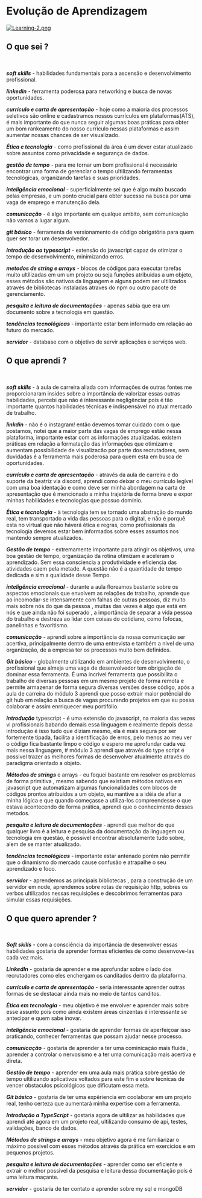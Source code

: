 # Evolução de Aprendizagem
[![Learning-2.png](https://i.postimg.cc/Jng0h4wt/Learning-2.png)](https://postimg.cc/jwHtgTSr)




## O que sei ? 
<br>


**_soft skills_** - habilidades fundamentais para a ascensão e desenvolvimento profissional.

**_linkedin_** - ferramenta poderosa para networking e busca de novas oportunidades.

**_currículo e carta de apresentação_** - hoje como a maioria dos processos seletivos são online e cadastramos nossos currículos em plataformas(ATS), é mais importante do que nunca seguir algumas boas práticas para obter um bom rankeamento do nosso currículo nessas plataformas e assim aumentar nossas chances de ser visualizado.   

**_Ética e tecnologia_**  -  como profissional da área é um dever estar atualizado sobre assuntos como privacidade e segurança de dados.

**_gestão de tempo_** - para me tornar um bom profissional é necessário encontrar uma forma de gerenciar o tempo ultilizando ferramentas tecnológicas, organizando tarefas e suas prioridades.

**_inteligência emocional_** - superficialmente sei que é algo muito buscado pelas empresas, e um ponto crucial para obter sucesso na busca por uma vaga de emprego e manutenção dela.

**_comunicação_** - é algo importante em qualque ambito, sem comunicação não vamos a lugar algum. 

**_git básico_** - ferramenta de versionamento de código obrigatória para quem quer ser torar um desenvolvedor.

**_introdução ao typescript_** - extensão do javascript capaz de otimizar o tempo de desenvolvimento, minimizando erros.

**_metodos de string e arrays_** - blocos de códigos para executar tarefas muito ultilizadas em um um projeto ou seja funções atribuidas a um objeto, esses métodos são nativos da linguagem e alguns podem ser ultilizados através de bibliotecas instaladas atraves do npm ou outro pacote de gerenciamento.   

**_pesquita e leitura de documentações_** - apenas sabia que era um documento sobre a tecnologia em questão.   

**_tendências tecnológicas_** - importante estar bem informado em relação ao futuro do mercado.   

**_servidor_** - database com o objetivo de servir aplicações e serviços web.

## O que aprendi ?
<br>



**_soft skills_** - à aula de carreira aliada com informações de outras fontes me proporcionaram insides sobre a importância de valorizar essas outras habilidades, percebi que não é interessante negligênciar pois é tão importante quantos habilidades técnicas e indispensável no atual mercado de trabalho.

**_linkdin_** - não é o instagram! então devemos tomar cuidado com o que postamos, notei que a maior parte das vagas de emprego estão nessa plataforma, importante estar com as informações atualizadas. existem práticas em relação a formatação das informações que otimizam e aumentam possibilidade de visualizacão por parte dos recrutadores, sem duvidadas é a ferramenta mais poderosa para quem esta em busca de oportunidades.

**_currículo e carta de apresentação_** - através da aula de carreira e do suporte da beatriz via discord, aprendi como deixar o meu currículo legível com uma boa identação e como deve ser minha abordagem na carta de apresentação que é mencionado a minha trajetória de forma breve e expor minhas habilidades e tecnologias que possuo domínio. 

**_Ética e tecnologia_** - à tecnologia tem se tornado uma abstração do mundo real, tem transportado a vida das pessoas para o digital, e não é porquê esta no virtual que não háverá ética e regras, como profissionais da tecnologia devemos estar bem informados sobre esses assuntos nos mantendo sempre atualizados.

**_Gestão de tempo_** - extremamente importante para atingir os objetivos, uma boa gestão de tempo, organização da rotina otimizam e aceleram o aprendizado. Sem essa consciencia a produtividade e eficiencia das atividades caem pela metade. A questão não é a quantidade de tempo dedicada e sim a qualidade desse Tempo.

 **_inteligência emocional_** - durante a aula floreamos bastante sobre os aspectos emocionais que envolvem as relações de trabalho, aprende que ao incomodar-se intensamente com falhas de outras pessoas, diz muito mais sobre nós do que da pessoa , muitas das vezes é algo que está em nós e que ainda não foi superado , a importância de separar a vida pessoa do trabalho e destreza ao lidar com coisas do cotidiano, como fofocas, panelinhas e favoritismo.

**_comunicação_** - aprendi sobre a importância da nossa comunicação ser acertiva, principalmente dentro de uma entrevista e também a nivel de uma organização, de a empresa ter os processos muito bem definidos.

**_Git básico_** - globalmente ultilizando em ambientes de desenvolvimento, o profissional que almeja uma vaga de desenvolvedor tem obrigação de dominar essa ferramenta. É uma incrivel ferramenta que possibilita o trabalho de diversas pessoas em um mesmo projeto de forma remota e permite armazenar de forma segura diversas versões desse código, após a aula de carreira do módulo 3 aprendi que posso extrair maior potêncial do git hub em relação a busca de vagas procurando projetos em que eu possa colaborar e assim enrriquecer meu portifólio.

**_introdução_** typescript - é uma extensão do javascript, na maioria das vezes vi profissionais babando demais essa linguagem e realmente depois dessa introdução é isso tudo que diziam mesmo, ela é mais segura por ser fortemente tipada, facilita a identificação de erros, pelo menos ao meu ver o código fica bastante limpo o código e espero me aprofundar cada vez mais nessa linguagem, # módulo 3 aprendi que através do type script é possivel trazer as melhores formas de desenvolver atualmente através do paradigma orientado a objeto. 

**_Métodos de strings_** e arrays - eu foquei bastante em resolver os problemas de forma primitiva , mesmo sabendo que existiam  métodos nativos em javascript que automatizam algumas funcionalidades com blocos de códigos prontos atribuidos a um objeto, eu mantive a a idéia de afiar a minha lógica e que quando começasse a utiliza-los compreendesse o que estava acontecendo  de forma prática, aprendi que o conhecimento desses metodos. 

**_pesquita e leitura de documentações_** - aprendi que melhor do que qualquer livro é a leitura e pesquisa da documentação da linguagem ou tecnologia em questão, é possivel encontrar absolutamente tudo sobre, alem de se manter atualizado.   

**_tendências tecnológicas_** - importante estar antenado porém não permitir que o dinamismo do mercado cause confusão e atrapalhe o seu aprendizado e foco.

**_servidor_** - aprendemos as principais bibliotecas , para a construção de um servidor em node, aprendemos sobre rotas de requisição http, sobres os verbos ultilizados nessas requisições e descobrimos ferramentas para simular essas requisições.

## O que quero aprender ?
<br>

_**Soft skills**_ - com a consciência da importância de desenvolver essas habilidades gostaria de aprender formas eficientes de como desenvove-las cada vez mais.

_**LinkedIn**_ - gostaria de aprender e me aprofundar sobre o lado dos recrutadores como eles enchergam os canditados dentro da plataforma. 

**_currículo e carta de apresentação_** - seria interessante aprender outras formas de se destacar ainda mais no meio de tantos canditos.

_**Ética em tecnologia**_ - meu objetivo é me envolver e aprender mais sobre esse assunto pois como ainda existem áreas cinzentas é interessante se antecipar e quem sabe inovar.

**_inteligência emocional_** - gostaria de aprender formas de aperfeiçoar isso praticando, conhecer ferramentas que possam ajudar nesse processo.

**_comunicação_** - gostaria de aprender a ter uma cominicação mais fluida , aprender a controlar o nervosismo e a ter uma comunicação mais acertiva e direta.

_**Gestão de tempo**_ - aprender em uma aula mais prática sobre gestão de tempo ultilizando aplicativos voltados para este fim e sobre técnicas de vencer obstaculos psicológicos que dificutam essa meta.

_**Git básico**_ -  gostaria de ter uma expêriencia em coolaborar em um projeto real, tenho certeza que aumentará minha expertise com a ferramenta.

_**Introdução a TypeScript**_ - gostaria agora de ultilizar as habilidades que aprendi até agora em um projeto real, ultilizando consumo de api, testes, validações, banco de dados.

_**Métodos de strings e arrays**_ - meu objetivo agora é me familiarizar o máximo possivel com esses métodos através da prática em exercicios e em pequenos projetos.

**_pesquita e leitura de documentações_** - aprender como ser eficiente e extrair o melhor possivel da pesquisa e leitura dessa documentação pois é uma leitura maçante.   

**_servidor_** - gostaria de ter contato e aprender sobre my sql e mongoDB
